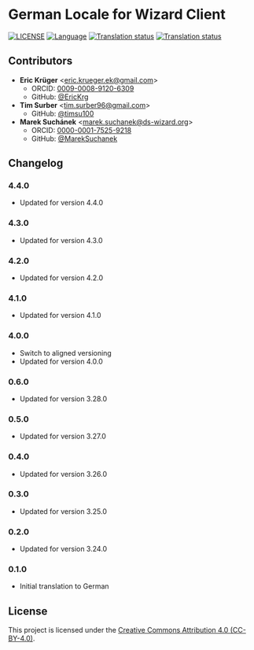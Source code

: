 # German Locale for Wizard Client

[![LICENSE](https://img.shields.io/github/license/ds-wizard/wizard-client-locales)](LICENSE)
[![Language](https://img.shields.io/badge/ISO%20639--1-de-blue)](https://en.wikipedia.org/wiki/German_language)
[![Translation status](https://img.shields.io/badge/translated-100%25-brightgreen)](https://localize.ds-wizard.org/engage/wizard-client/de/)
[![Translation status](https://localize.ds-wizard.org/widgets/wizard-client/de/wizard-client-4-4-0/svg-badge.svg)](https://localize.ds-wizard.org/engage/wizard-client/de/)

## Contributors

* **Eric Krüger** <[eric.krueger.ek@gmail.com](mailto:eric.krueger.ek@gmail.com)>
  * ORCID: [0009-0008-9120-6309](https://orcid.org/0009-0008-9120-6309)
  * GitHub: [@EricKrg](https://github.com/EricKrg)
* **Tim Surber** <[tim.surber96@gmail.com](mailto:tim.surber96@gmail.com)>
  * GitHub: [@timsu100](https://github.com/timsu100)
* **Marek Suchánek** <[marek.suchanek@ds-wizard.org](mailto:marek.suchanek@ds-wizard.org)>
  * ORCID: [0000-0001-7525-9218](https://orcid.org/0000-0001-7525-9218)
  * GitHub: [@MarekSuchanek](https://github.com/MarekSuchanek)

## Changelog

### 4.4.0

* Updated for version 4.4.0

### 4.3.0

* Updated for version 4.3.0

### 4.2.0

* Updated for version 4.2.0

### 4.1.0

* Updated for version 4.1.0

### 4.0.0

* Switch to aligned versioning
* Updated for version 4.0.0

### 0.6.0

* Updated for version 3.28.0

### 0.5.0

* Updated for version 3.27.0

### 0.4.0

* Updated for version 3.26.0

### 0.3.0

* Updated for version 3.25.0

### 0.2.0

* Updated for version 3.24.0

### 0.1.0

* Initial translation to German


## License

This project is licensed under the [Creative Commons Attribution 4.0 (CC-BY-4.0)](https://creativecommons.org/licenses/by/4.0/).
